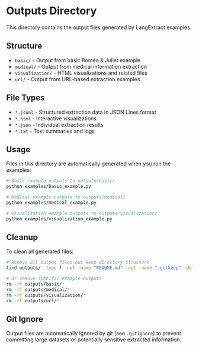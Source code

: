 # Outputs Directory

This directory contains the output files generated by LangExtract examples.

## Structure

- `basic/` - Output from basic Romeo & Juliet example
- `medical/` - Output from medical information extraction
- `visualization/` - HTML visualizations and related files
- `url/` - Output from URL-based extraction examples

## File Types

- `*.jsonl` - Structured extraction data in JSON Lines format
- `*.html` - Interactive visualizations  
- `*.json` - Individual extraction results
- `*.txt` - Text summaries and logs

## Usage

Files in this directory are automatically generated when you run the examples:

```bash
# Basic example outputs to outputs/basic/
python examples/basic_example.py

# Medical example outputs to outputs/medical/
python examples/medical_example.py

# Visualization example outputs to outputs/visualization/
python examples/visualization_example.py
```

## Cleanup

To clean all generated files:

```bash
# Remove all output files but keep directory structure
find outputs/ -type f -not -name "README.md" -not -name ".gitkeep" -delete

# Or remove specific example outputs
rm -rf outputs/basic/*
rm -rf outputs/medical/*
rm -rf outputs/visualization/*
rm -rf outputs/url/*
```

## Git Ignore

Output files are automatically ignored by git (see `.gitignore`) to prevent
committing large datasets or potentially sensitive extracted information.